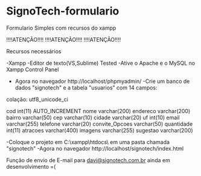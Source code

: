 # SignoTech-formulario
Formulario Simples com recursos do xampp

!!!!ATENÇÃO!!!!				!!!!ATENÇÃO!!!!				!!!!ATENÇÃO!!!!

Recursos necessários

-Xampp
-Editor de texto(VS,Sublime) Tested
-Ative o Apache e o MySQL no Xampp Control Panel
- Agora no navegador http://localhost/phpmyadmin/
-Crie um banco de dados "signotech" e a tabela "usuarios" com 14 campos:

colação: utf8_unicode_ci
	
cod int(11) 	AUTO_INCREMENT
nome varchar(200)
endereco varchar(200)
bairro varchar(50)
cep varchar(10)
cidade varchar(20)
uf int(10)
email varchar(255)
telefone varchar(20)
convite_Opcoes varchar(50)
quantidade int(11)
atracoes varchar(400)
imagens varchar(255)
sugestao varchar(200)


-Coloque o projeto em C:\xampp\htdocs\ em uma pasta chamada "signotech"
-Agora no navegador http://localhost/signotech/index.html

Função de envio de E-mail para davi@signotech.com.br ainda em desenvolvimento =(
